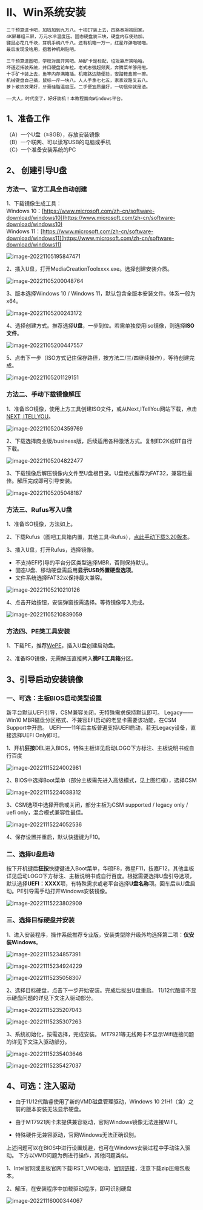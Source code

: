 # Ⅱ、Win系统安装

```
三千预算进卡吧，加钱加到九万八。十核E7装上去，四路泰坦抱回家。  
4K屏幕组三屏，万元水冷温度压。固态硬盘装三块，硬盘内存使劲加。  
键鼠必花几千块，耳机手柄八千八。还有机箱一万一，红星炸弹啪啪啪。  
最后发现没啥用，抱着神机刷贴吧。   

三千预算进图吧，学校对面开网吧。AN矿卡是标配，垃圾靠岸笑哈哈。  
坏道迈拓装系统，并口硬盘论车拉。老式志强超频爽，奔腾菜羊够用啦。  
十手矿卡装上去，鱼竿内存满箱插。机箱路边随便捡，安踏鞋盒擦一擦。  
机械键盘自己搞，鼠标一斤一块八。人人手拿七七五，家家双路叉五八。  
萝卜散热效果好，牙膏硅脂温度压。二手便宜质量好，一切信仰就是渣。  

——大人，时代变了，好好装机！本教程面向Windows平台。  
```

## 1、准备工作
（A）一个U盘（≥8GB），存放安装镜像  
（B）一个联网、可以读写USB的电脑或手机  
（C）一个准备安装系统的PC 

## 2、 创建引导U盘
### 方法一、官方工具全自动创建

1、下载镜像生成工具：  
Windows 10：[https://www.microsoft.com/zh-cn/software-download/windows10](https://www.microsoft.com/zh-cn/software-download/windows10)  
Windows 11：[https://www.microsoft.com/zh-cn/software-download/windows11](https://www.microsoft.com/zh-cn/software-download/windows11)

![image-20221105195847471](imgs/image-20221105195847471.png)

2、插入U盘，打开MediaCreationToolxxxx.exe。选择创建安装介质。

![image-20221105200048764](imgs/image-20221105200048764.png)

3、版本选择Windows 10 / Windows 11，默认包含全版本安装文件。体系一般为x64。

![image-20221105200243172](imgs/image-20221105200243172.png)

4、选择创建方式。推荐选择**U盘**，一步到位。若需单独使用iso镜像，则选择**ISO文件**。

![image-20221105200447557](imgs/image-20221105200447557.png)

5、点击下一步（ISO方式记住保存路径，按方法二/三/四继续操作），等待创建完成。

![image-20221105201129151](imgs/image-20221105201129151.png)

### 方法二、手动下载镜像解压

1、准备ISO镜像，使用上方工具创建ISO文件，或从Next,ITellYou网站下载，点击[NEXT, ITELLYOU](https://next.itellyou.cn/)。

![image-20221105204359769](imgs/image-20221105204359769.png)

2、下载选择商业版/business版，后续适用各种激活方式。复制ED2K或BT自行下载。

![image-20221105204822477](imgs/image-20221105204822477.png)

3、下载镜像后解压镜像内文件至U盘根目录。U盘格式推荐为FAT32，兼容性最佳。解压完成即可引导安装。

![image-20221105205048187](imgs/image-20221105205048187.png)

### 方法三、Rufus写入U盘

1、准备ISO镜像，方法如上。

2、下载Rufus（图吧工具箱内置，其他工具-Rufus），[点此手动下载3.20版本](https://github.com/pbatard/rufus/releases/download/v3.20/rufus-3.20.exe)。

3、插入U盘，打开Rufus，选择镜像。  
* 不支持EFI引导的平台分区类型选择MBR，否则保持默认。  
* 固态U盘、移动硬盘需启用**显示USB外置硬盘选项**。  
* 文件系统选择FAT32以保持最大兼容。   

![image-20221105210210126](imgs/image-20221105210210126.png)

4、点击开始按钮，安装弹窗按需选择。等待镜像写入完成。

![image-20221105210839059](imgs/image-20221105210839059.png)

### 方法四、PE类工具安装

1、下载PE，推荐[WePE](https://mirrors.sdu.edu.cn/software/Windows/WePE/WePE64_V2.2.exe)，插入U盘创建启动盘。

2、准备ISO镜像，无需解压直接拷入**微PE工具箱**分区。

## 3、引导启动安装镜像
### 一、可选：主板BIOS启动类型设置

新平台默认UEFI引导，CSM兼容关闭，无特殊需求保持默认即可。
Legacy——Win10 MBR磁盘分区格式、不兼容EFI启动的老显卡需要该功能，在CSM Support中开启。
UEFI——11年后主板普遍支持UEFI启动，若无Legacy设备，直接选择UEFI Only即可。

1、开机**狂按**DEL进入BIOS，特殊主板详见启动LOGO下方标注、主板说明书或自行百度

![image-20221115224002981](imgs/image-20221115224002981.png)

2、BIOS中选择Boot菜单（部分主板需先进入高级模式，见上图红框），选择CSM

![image-20221115224038312](imgs/image-20221115224038312.png)

3、CSM选项中选择开启或关闭，部分主板为CSM supported / legacy only / uefi only，混合模式兼容性最佳。

![image-20221115224052536](imgs/image-20221115224052536.png)

4、保存设置并重启，默认快捷键为F10。

### 二、选择U盘启动

按下开机键后**狂按**快捷键进入Boot菜单，华硕F8，微星F11，技嘉F12，其他主板详见启动LOGO下方标注、主板说明书或自行百度。根据需要选择U盘引导选项，默认选择**UEFI：XXXX**项，有特殊需求或老平台选择**U盘名称**项。回车后从U盘启动。PE引导需手动打开Windows安装镜像。

![image-20221115223802909](imgs/image-20221115223802909.png)

### 三、选择目标硬盘并安装

1、进入安装程序，操作系统推荐专业版，安装类型除升级外均选择第二项：**仅安装Windows**。

![image-20221115234857391](imgs/image-20221115234857391.png)

![image-20221115234924229](imgs/image-20221115234924229.png)

![image-20221115235058307](imgs/image-20221115235058307.png)

2、选择目标硬盘，点击下一步开始安装。完成后拔出U盘重启。
11/12代酷睿不显示硬盘问题的详见下文注入驱动部分。

![image-20221115235207043](imgs/image-20221115235207043.png)

![image-20221115235307263](imgs/image-20221115235307263.png)

3、系统初始化，按需选择，完成安装。
MT7921等无线网卡不显示Wifi连接问题的详见下文注入驱动部分。

![image-20221115235403646](imgs/image-20221115235403646.png)

![image-20221115235427037](imgs/image-20221115235427037.png)

## 4、可选：注入驱动

* 由于11/12代酷睿使用了新的VMD磁盘管理驱动，Windows 10 21H1（含）之前的版本安装无法显示硬盘。

* 由于MT7921网卡未提供兼容驱动，官网Windows镜像无法连接WIFI。

* 特殊硬件无兼容驱动，官网Windows无法正确识别。

上述问题可以在BIOS中进行设置规避，也可在Windows安装过程中手动注入驱动。
下方以VMD问题为例进行操作，其他问题类似。

1、Intel官网或主板官网下载IRST_VMD驱动，[官网链接](https://www.intel.cn/content/www/cn/zh/download/15667/intel-rapid-storage-technology-intel-rst-user-interface-and-driver.html?wapkw=rapid%20storage%20technology)，注意下载zip压缩包版本。

2、解压，在安装程序中加载驱动程序，即可识别硬盘

![image-20221116000344067](imgs/image-20221116000344067.png)

